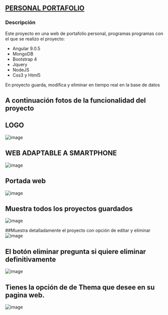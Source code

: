 
## [PERSONAL PORTAFOLIO](https://www.behance.net/marcoyanchap)
### Descripción

Este proyecto en una web de portafolio personal, programas programas con el que se realizo el proyecto:

- Angular 9.0.5
- MongoDB
- Bootstrap 4
- Jquery
- NodeJS
- Css3 y Html5

En proyecto guarda, modifica y eliminar en tiempo real en la base de datos

## A continuación fotos de la funcionalidad del proyecto

## LOGO

![image](https://user-images.githubusercontent.com/34762008/78511202-6e574400-7760-11ea-8e0f-88f682c14019.png)

## WEB ADAPTABLE A SMARTPHONE
![image](https://user-images.githubusercontent.com/34762008/78511254-cd1cbd80-7760-11ea-8d83-826e6159b3b3.png)
 ## Portada web
![image](https://user-images.githubusercontent.com/34762008/78511264-ef164000-7760-11ea-9db0-0fbf5a259311.png)

## Muestra todos los proyectos guardados
![image](https://user-images.githubusercontent.com/34762008/78511305-38ff2600-7761-11ea-8d86-ebaae34775a2.png)

##Muestra detalladamente  el proyecto con  opción de editar y eliminar
![image](https://user-images.githubusercontent.com/34762008/78511325-64821080-7761-11ea-9fb1-f638e33678dd.png)
 ## El botón eliminar pregunta si quiere eliminar definitivamente
![image](https://user-images.githubusercontent.com/34762008/78511345-95624580-7761-11ea-9ac4-987e83985c5b.png)

## Tienes la opción de de Thema  que desee en su pagina web.
![image](https://user-images.githubusercontent.com/34762008/78511378-c6427a80-7761-11ea-8c4a-4c4264622f2a.png)




